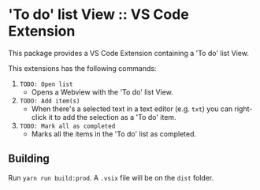 # 'To do' list View :: VS Code Extension

This package provides a VS Code Extension containing a 'To do' list View.

This extensions has the following commands:

1. `TODO: Open list`
   - Opens a Webview with the 'To do' list View.
1. `TODO: Add item(s)`
   - When there's a selected text in a text editor (e.g. `txt`) you can right-click it to add the selection as a 'To do' item.
1. `TODO: Mark all as completed`
   - Marks all the items in the 'To do' list as completed.
   
Building
--
Run `yarn run build:prod`. A `.vsix` file will be on the `dist` folder.
